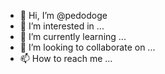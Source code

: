- 👋 Hi, I’m @pedodoge
- 👀 I’m interested in ...
- 🌱 I’m currently learning ...
- 💞️ I’m looking to collaborate on ...
- 📫 How to reach me ...

<!---
pedodoge/pedodoge is a ✨ special ✨ repository because its `README.md` (this file) appears on your GitHub profile.
You can click the Preview link to take a look at your changes.
--->
